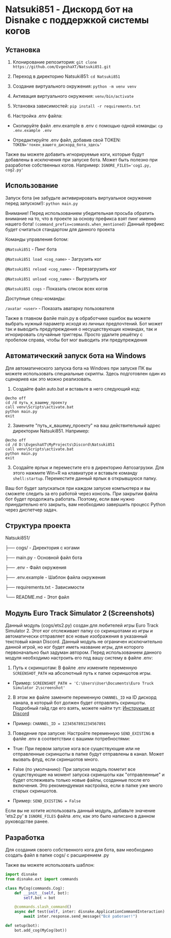 # Natsuki851 - Дискорд бот на Disnake с поддержкой системы когов

## Установка

1. Клонирование репозитория:
```git clone https://github.com/EvgeshaXT/Natsuki851.git```

2. Переход в директорию Natsuki851:
```cd Natsuki851```

3. Создание виртуального окружения:
```python -m venv venv```

4. Активация виртуального окружения:
```venv/bin/activate```

6. Установка зависимостей:
```pip install -r requirements.txt```

7. Настройка .env файла:

- Скопируйте файл .env.example в .env с помощью одной команды:
```cp .env.example .env```

- Отредактируйте .env файл, добавив свой TOKEN:
```TOKEN='токен_вашего_дискорд_бота_здесь'```

Также вы можете добавить игнорируемые коги, которые будут добавлены в исключения при запуске бота. Может быть полезно при разработке собственных когов. Например:
```IGNORE_FILES='cog1.py, cog2.py'```


## Использование

Запуск бота (не забудьте активирировать виртуальное окружение перед запуском!):
```python main.py```

Внимание! Перед использованием убедительная просьба обратить внимание на то, что в проекте за основу префикса взят пинг именно нашего бота! ```(command_prefix=commands.when_mentioned)```
Данный префикс будет считаться стандартом для данного проекта

Команды управления ботом:

```@Natsuki851``` - Пинг бота

```@Natsuki851 load <cog_name>``` - Загрузить ког

```@Natsuki851 reload <cog_name>``` - Перезагрузить ког

```@Natsuki851 unload <cog_name>``` - Выгрузить ког

```@Natsuki851 cogs``` - Показать список всех когов

Доступные слеш-команды:

```/avatar <user>``` - Показать аватарку пользователя


Также в главном фалйе main.py в обработчике ошибок вы можете выбрать нужный параметр исходя из личных предпочтений. Бот может так и выводить предупреждения о несуществующих командах, так и игнорировать случайные триггеры. Просто удалите решётку с пробелом справа, чтобы бот мог выводить эти предупреждения


## Автоматический запуск бота на Windows

Для автоматического запуска бота на Windows при запуске ПК вы можете использовать специальные скрипты. Здесь подготовлен один из сценариев как это можно реализовать.

1. Создайте файл auto.bat и вставьте в него следующий код:
```batch
@echo off
cd /d путь_к_вашему_проекту
call venv\Scripts\activate.bat
python main.py
exit
```

2. Замените "путь_к_вашему_проекту" на ваш действительный адрес директории Natsuki851. Например:
```batch
@echo off
cd /d D:\EvgeshaXT\MyProjects\Discord\Natsuki851
call venv\Scripts\activate.bat
python main.py
exit
```

3. Создайте ярлык и переместите его в директорию Автозагрузки. Для этого нажмите Win+R на клавиатуре и вставьте команду ```shell:startup```. Переместите данный ярлык в открывшуюся папку. 

Ваш бот будет запускаться при каждом запуске компьютера и вы сможете следить за его работой через консоль. При закрытии файла бот будет продолжать работать. Поэтому, если вам нужно принудительно его закрыть, вам необходимо завершить процесс Python через диспетчер задач.


## Структура проекта

Natsuki851/

├── cogs/ - Директория с когами

├── main.py - Основной файл бота

├── .env - Файл окружения

├── .env.example - Шаблон файла окружения

├── requirements.txt - Зависимости

└── README.md - Этот файл


## Модуль Euro Track Simulator 2 (Screenshots)
Данный модуль (cogs/ets2.py) создан для любителей игры Euro Track Simulator 2. Этот ког отслеживает папку со скриншотами из игры и автоматически отправляет все новые изображения в указанный текстовый канал Discord. Данный модуль не ограничен исключительно данной игрой, но ког будет иметь название игры, для которого первоначально был задуман автором. Перед использованием данного модуля необходимо настроить его под вашу систему в файле .env:

1. Путь к скриншотам: В файле .env измените переменную ```SCREENSHOT_PATH``` на абсолютный путь к папке скриншотов игры.

- Пример:
```SCREENSHOT_PATH = 'C:\Users\User\Documents\Euro Truck Simulator 2\screenshot'```

2. В этом же файле замените переменную ```CHANNEL_ID``` на ID дискорд канала, в который бот должен будет отправлять скриншоты. Подробный гайд где его взять, можете найти тут: [Инструкция от Discord](https://support.discord.com/hc/en-us/articles/206346498-Where-can-I-find-my-User-Server-Message-ID)

- Пример:
```CHANNEL_ID = 1234567891234567891```

3. Поведение при запуске: Настройте переменную ```SEND_EXISTING``` в фалйе .env в соответствии с вашими потребностями:

- True: При первом запуске кога все существующие или не отправленные скриншоты в папке будут отправлены в канал. Может вызвать флуд, если скриншотов много.

- False (по умолчанию): При запуске модуль пометит все существующие на момент запуска скриншоты как "отправленные" и будет отслеживать только новые файлы, созданные после его включения. Это рекомендуемая настройка, если в папке уже много старых скриншотов.

- Пример:
```SEND_EXISTING = False```

Если вы не хотите использовать данный модуль, добавьте значение 'ets2.py' в ```IGNORE_FILES``` файла .env, как это было написано в данном руководстве ранее.


## Разработка
Для создания своего собственного кога для бота, вам необходимо создать файл в папке cogs/ с расширением .py

Также вы можете использовать шаблон:
```python
import disnake
from disnake.ext import commands

class MyCog(commands.Cog):
    def __init__(self, bot):
        self.bot = bot

    @commands.slash_command()
    async def test(self, inter: disnake.ApplicationCommandInteraction):
        await inter.response.send_message("Всё работает!")

def setup(bot):
    bot.add_cog(MyCog(bot))
```